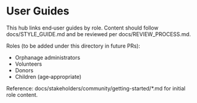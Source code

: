 # User Guides

This hub links end‑user guides by role. Content should follow docs/STYLE_GUIDE.md and be reviewed per docs/REVIEW_PROCESS.md.

Roles (to be added under this directory in future PRs):
- Orphanage administrators
- Volunteers
- Donors
- Children (age‑appropriate)

Reference: docs/stakeholders/community/getting-started/*.md for initial role content.